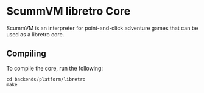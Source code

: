 # ScummVM libretro Core

ScummVM is an interpreter for point-and-click adventure games that can be used as a libretro core.

## Compiling

To compile the core, run the following:

```
cd backends/platform/libretro
make
```
